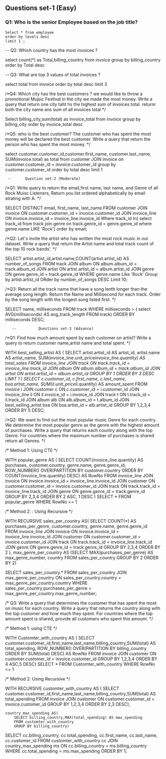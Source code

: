 ## Questions set-1 (Easy)

### Q1: Who is the senior Employee based on the job title?

```
Select * from employee
order by levels desc
limit 1 ;
```

-- Q2: Which country has the most invoices ?

select count(*) as Total,billing_country
from invoice
group by billing_country
order by Total desc 

-- Q3: What are top 3 values of total invoices ?

select total from invoice
order by total desc
limit 3

/*Q4: Which city has the best customers ? we would like to
throw a promotional Mujsic Festival in the city we made the most money.
Write a query that return one city taht hs the highest sum of invoices 
total. returnr both the city name ans sum of all invoices total
*/

Select billing_city,sum(total) as invoice_total
from invoice
group by billing_city
order by invoice_total desc

/*Q5: who is the best customer? The customer who has spent the most
money will be declared the best customer. Write a query that return 
the person who has spent the most money.
*/

select customer.customer_id,customer.first_name, customer.last_name, SUM(invoice.total) as total
from customer
JOIN invoice on customer.customer_id = invoice.customer_id
group by customer.customer_id
order by total desc
limit 1


     --      Question set-2 (Moderate)
	
	
/*Q1: Write query to return the email,first name, last name, and Genre of
all Rock Muisc Listeners, Return you list ordered alphabetically by email
strating with A.
*/

SELECT DISTINCT email, first_name, last_name
FROM customer
JOIN invoice  ON customer.customer_id =  invoice.customer_id
JOIN invoice_line ON invoice.invoice_id = invoice_line.invoice_id
Where track_id In(
select track_id from track
join genre on track.genre_id = genre.genre_id
where genre.name LIKE 'Rock')
order by email;
  
 
 /*Q2: Let's invite the artist who has written the most rock music in
 our dataset. Write a query that return the Artist name and total
 track count of the top 10 rock bands'.
 */
 
 SELECT artist.artist_id,artist.name,COUNT(artist.artist_id) AS number_of_songs
 FROM track
 JOIN album ON album.album_id = track.album_id
 JOIN artist ON artist.artist_id = album.artist_id
 JOIN genre ON genre.genre_id = track.genre_id
 WHERE genre.name Like 'Rock'
 Group by artist.artist_id
 ORder by number_of_songs DESC
 Limit 10;
 
 /*Q3: Return all the track name that have a song lenth longer than
 the average song length. Return the Name and Millisecond for 
 each track. Order by the song length with the longest song listed 
 first.
 */
 
SELECT name, milliseconds
FROM track
WHERE milliseconds > (
 select AVG(milliseconds) AS avg_track_length
 FROM track)
ORDER BY milliseconds DESC;


       --          Questions set-3 (Advance)
				 
/*Q1: Find how much amount spent by each customer on artist?
Write a query to return customer name,artist name and total spent.
*/

WITH best_selling_artist AS (
	SELECT artist.artist_id AS artist_id, artist.name AS artist_name, SUM(invoice_line.unit_price*invoice_line.quantity) AS total_sales
	FROM invoice_line
	JOIN track ON track.track_id = invoice_line.track_id
	JOIN album ON album.album_id = track.album_id
	JOIN artist ON artist.artist_id = album.artist_id
	GROUP BY 1
	ORDER BY 3 DESC
	LIMIT 1
)
SELECT c.customer_id, c.first_name, c.last_name, bsa.artist_name, SUM(il.unit_price*il.quantity) AS amount_spent
FROM invoice i
JOIN customer c ON c.customer_id = i.customer_id
JOIN invoice_line il ON il.invoice_id = i.invoice_id
JOIN track t ON t.track_id = il.track_id
JOIN album alb ON alb.album_id = t.album_id
JOIN best_selling_artist bsa ON bsa.artist_id = alb.artist_id
GROUP BY 1,2,3,4
ORDER BY 5 DESC;

/*Q2: We want to find out the most popular music Genre for each country. We determine the most popular genre as the genre 
with the highest amount of purchases. Write a query that returns each country along with the top Genre. For countries where 
the maximum number of purchases is shared return all Genres.
*/

/* Method 1: Using CTE */

WITH popular_genre AS 
(
    SELECT COUNT(invoice_line.quantity) AS purchases, customer.country, genre.name, genre.genre_id, 
	ROW_NUMBER() OVER(PARTITION BY customer.country ORDER BY COUNT(invoice_line.quantity) DESC) AS RowNo 
    FROM invoice_line 
	JOIN invoice ON invoice.invoice_id = invoice_line.invoice_id
	JOIN customer ON customer.customer_id = invoice.customer_id
	JOIN track ON track.track_id = invoice_line.track_id
	JOIN genre ON genre.genre_id = track.genre_id
	GROUP BY 2,3,4
	ORDER BY 2 ASC, 1 DESC
)
SELECT * FROM popular_genre WHERE RowNo <= 1


/* Method 2: : Using Recursive */

WITH RECURSIVE
	sales_per_country AS(
		SELECT COUNT(*) AS purchases_per_genre, customer.country, genre.name, genre.genre_id
		FROM invoice_line
		JOIN invoice ON invoice.invoice_id = invoice_line.invoice_id
		JOIN customer ON customer.customer_id = invoice.customer_id
		JOIN track ON track.track_id = invoice_line.track_id
		JOIN genre ON genre.genre_id = track.genre_id
		GROUP BY 2,3,4
		ORDER BY 2
	),
	max_genre_per_country AS (SELECT MAX(purchases_per_genre) AS max_genre_number, country
		FROM sales_per_country
		GROUP BY 2
		ORDER BY 2)

SELECT sales_per_country.* 
FROM sales_per_country
JOIN max_genre_per_country ON sales_per_country.country = max_genre_per_country.country
WHERE sales_per_country.purchases_per_genre = max_genre_per_country.max_genre_number;

/* Q3: Write a query that determines the customer that has spent the most on music for each country. 
Write a query that returns the country along with the top customer and how much they spent. 
For countries where the top amount spent is shared, provide all customers who spent this amount. */


/* Method 1: using CTE */

WITH Customter_with_country AS (
		SELECT customer.customer_id,first_name,last_name,billing_country,SUM(total) AS total_spending,
	    ROW_NUMBER() OVER(PARTITION BY billing_country ORDER BY SUM(total) DESC) AS RowNo 
		FROM invoice
		JOIN customer ON customer.customer_id = invoice.customer_id
		GROUP BY 1,2,3,4
		ORDER BY 4 ASC,5 DESC)
SELECT * FROM Customter_with_country WHERE RowNo <= 1


/* Method 2: Using Recursive */

WITH RECURSIVE 
	customter_with_country AS (
		SELECT customer.customer_id,first_name,last_name,billing_country,SUM(total) AS total_spending
		FROM invoice
		JOIN customer ON customer.customer_id = invoice.customer_id
		GROUP BY 1,2,3,4
		ORDER BY 2,3 DESC),

	country_max_spending AS(
		SELECT billing_country,MAX(total_spending) AS max_spending
		FROM customter_with_country
		GROUP BY billing_country)

SELECT cc.billing_country, cc.total_spending, cc.first_name, cc.last_name, cc.customer_id
FROM customter_with_country cc
JOIN country_max_spending ms
ON cc.billing_country = ms.billing_country
WHERE cc.total_spending = ms.max_spending
ORDER BY 1;

